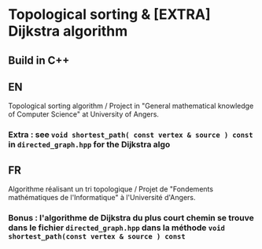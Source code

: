 # Topological sorting & [EXTRA] Dijkstra algorithm 

## Build in C++ 

## EN 
Topological sorting algorithm / Project in "General mathematical knowledge of Computer Science" at University of Angers. 
### Extra : see `void shortest_path( const vertex & source ) const` in `directed_graph.hpp` for the Dijkstra algo

## FR
Algorithme réalisant un tri topologique / Projet de "Fondements mathématiques de l'Informatique" à l'Université d'Angers. 
### Bonus :  l'algorithme de Dijkstra du plus court chemin se trouve dans le fichier `directed_graph.hpp` dans la méthode `void shortest_path(const vertex & source ) const`  


